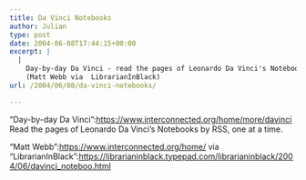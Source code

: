 ```yaml
---
title: Da Vinci Notebooks
author: Julian
type: post
date: 2004-06-08T17:44:15+00:00
excerpt: |
  |
    Day-by-day Da Vinci - read the pages of Leonardo Da Vinci's Notebooks by RSS, one at a time.  
    (Matt Webb via  LibrarianInBlack)
url: /2004/06/08/da-vinci-notebooks/

---
```

&#8220;Day-by-day Da Vinci&#8221;:https://www.interconnected.org/home/more/davinci Read the pages of Leonardo Da Vinci&#8217;s Notebooks by RSS, one at a time.
  
&#8220;Matt Webb&#8221;:https://www.interconnected.org/home/ via &#8220;LibrarianInBlack&#8221;:https://librarianinblack.typepad.com/librarianinblack/2004/06/davinci_noteboo.html